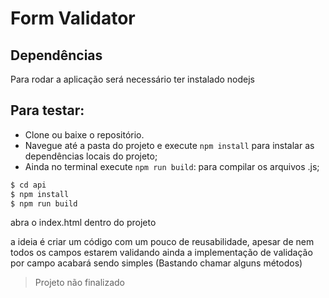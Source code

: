 # Form Validator

## Dependências
Para rodar a aplicação será necessário ter instalado nodejs

## Para testar:
* Clone ou baixe o repositório.
* Navegue até a pasta do projeto e execute `npm install` para instalar as dependências locais do projeto;
* Ainda no terminal execute `npm run build`: para compilar os arquivos .js;

```sh
$ cd api
$ npm install
$ npm run build
```

abra o index.html dentro do projeto

a ideia é criar um código com um pouco de reusabilidade, apesar de nem todos os campos estarem validando ainda a implementação de validação por campo acabará sendo simples (Bastando chamar alguns métodos)

> Projeto não finalizado